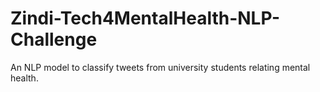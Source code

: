 # Zindi-Tech4MentalHealth-NLP-Challenge
An NLP model to classify tweets from university students relating mental health. 
